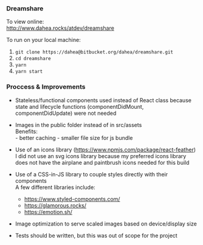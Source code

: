 ### Dreamshare

To view online:  
http://www.dahea.rocks/atdev/dreamshare

To run on your local machine:  
1) `git clone https://dahea@bitbucket.org/dahea/dreamshare.git `  
2) `cd dreamshare `  
3) `yarn`  
4) `yarn start`

### Proccess & Improvements
- Stateless/functional components used instead of React class because state and lifecycle functions (componentDidMount, componentDidUpdate) were not needed

- Images in the public folder instead of in src/assets  
	Benefits:  
		- better caching
		- smaller file size for js bundle

- Use of an icons library (https://www.npmjs.com/package/react-feather)  
	I did not use an svg icons library because my preferred icons library does not have the airplane and paintbrush icons needed for this build

- Use of a CSS-in-JS library to couple styles directly with their components  
	A few different libraries include:
	- https://www.styled-components.com/
	- https://glamorous.rocks/
	- https://emotion.sh/

- Image optimization to serve scaled images based on device/display size

- Tests should be written, but this was out of scope for the project


